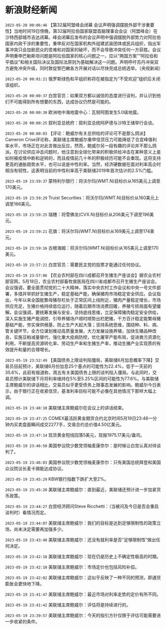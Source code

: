 # 新浪财经新闻
`2023-05-20 00:06:46` 【第32届阿盟峰会闭幕 会议声明强调摆脱外部干涉重要性】当地时间19日傍晚，第32届阿拉伯国家联盟首脑理事会会议（阿盟峰会）在沙特西部城市吉达闭幕。峰会闭幕后发布的会议声明中强调摆脱外部势力对阿拉伯国家内政干涉的重要性，重申反对在国家机构外组建武装团体或民兵组织，指出军事冲突只会加剧民众的苦难和对国家的破坏，而不会导致冲突任何一方获胜。会议声明重申巴勒斯坦问题是阿拉伯国家的核心问题之一，应以“两国方案”“阿拉伯和平倡议”和相关国际决议及国际法原则为基础解决这一问题。声明呼吁苏丹冲突双方避免冲突升级，同时敦促黎巴嫩各方开展对话以尽快完成总统选举。（央视新闻）

`2023-05-20 00:01:21` 俄罗斯绿色和平组织称将在被指定为“不受欢迎”组织后关闭该组织。

`2023-05-20 00:00:37` 白宫官员：如果双方都以诚信的态度进行谈判，并认识到他们不可能得到所有想要的东西，达成协议仍然是可能的。

`2023-05-20 00:00:30` 欧洲地中海地震中心：瓦努阿图发生5.0级地震。

`2023-05-20 00:00:25` 叙利亚总统府：叙利亚总统阿萨德与沙特王储举行会谈。

`2023-05-20 00:00:03` 【评论：鲍威尔有关总供给的评论可不是那么鸽派】Cameron Crise评论称，美联储主席鲍威尔重申信贷压力可能降低了合宜峰值利率水平，市场正在对此言做出反应，然而，鲍威尔另一段有趣的评论并不那么鸽派。在讨论供应冲击问题时，他注意到全球化带来的积极供给冲击在某种意义上是如何被疫情中断和逆转的，而且疫情前几十年的积极经历可能不会重现。这将支持更高的通胀趋势水平，也可以说是中性利率。当然，经济硬数据在面对利率高企时相当有韧性，这表明当前的中性利率高于美联储2019年首次估计的2.5%门槛。

`2023-05-19 23:59:37` 蒙特利尔银行：将沃尔玛(WMT.N)目标价从165美元上调至170美元。

`2023-05-19 23:59:29` Truist Securities：将沃尔玛(WMT.N)目标价从160美元上调至166美元。

`2023-05-19 23:59:25` 瑞穗：将雪佛龙(CVX.N)目标价从206美元下调至196美元。

`2023-05-19 23:59:21` 花旗：将沃尔玛(WMT.N)目标价从169美元上调至174美元。

`2023-05-19 23:59:16` 古根海姆：将沃尔玛(WMT.N)目标价从165美元上调至170美元。

`2023-05-19 23:57:21` 白宫官员：需要民主党的投票才能通过任何协议。

`2023-05-19 23:57:06` 【农业农村部在四川成都召开生猪生产座谈会】据农业农村部官网，5月18日，农业农村部畜牧兽医局在四川省成都市召开生猪生产座谈会。会议强调，要全面贯彻党的二十大精神，落实中央农村工作会议和中央一号文件部署，多措并举抓好生猪生产，稳定基础产能，确保猪肉市场稳定安全供应。会议指出，今年以来全国能繁母猪存栏处于正常区间上线附近，猪肉产量稳定增长，市场供应充足，生猪价格持续低位运行，随着后期市场消费回暖，养殖亏损局面有望缓解。会议强调，要统筹发展与安全，坚持底线思维，立足保障猪肉稳定安全供给，深入实施生猪产能调控，引导养殖场户顺时顺势出栏肥猪，千方百计稳定能繁母猪基础产能，夯实保供根基，防止生产大起大落；坚持系统思维，围绕种、料、病、管关键环节，全方位谋划推动高质量发展，大力发展设施养殖，加快生猪品种改良，实施豆粕减量替代，强化重大疫病防控，优化屠宰产能布局，促进粪污资源化利用，不断提高资源转化率、劳动生产率和生猪生产率，推动生猪产业实现质的有效提升和量的合理增长。

`2023-05-19 23:52:49` 【美国债务上限谈判陷僵局，美联储6月加息概率下降】交易员目前预计，美联储6月份加息25个基点的可能性为22.4%，低于一天前的35.6%，此前有报道称，周五有关美国债务上限的谈判陷入僵局。与此同时，交易员预计美联储下月将利率维持在5%至5.25%区间的可能性为77.6%。与美联储主席鲍威尔的讲话相比，交易员似乎更受债务上限事态发展的影响。鲍威尔今日表示，由于银行正在收紧信贷，基准利率目标可能不必像在其他情况下那样大幅上调。

`2023-05-19 23:48:10` 美联储主席鲍威尔在会议上的讲话结束。

`2023-05-19 23:47:25` COMEX最活跃黄金期货合约北京时间5月19日23:46一分钟内买卖盘面瞬间成交2277手，交易合约总价值4.50亿美元。

`2023-05-19 23:47:14` 现货黄金短线回落5美元，现报1975.17美元/盎司。

`2023-05-19 23:46:50` 美国参议院少数党领袖麦康奈尔：是时候让白宫认真对待谈判了。

`2023-05-19 23:46:03` 美国参议院少数党领袖麦康奈尔：只有美国总统拜登和美国众议院议长麦卡锡能达成协议。

`2023-05-19 23:45:29` KBW银行指数下跌扩大至2%。

`2023-05-19 23:45:20` 美联储主席鲍威尔：直到最近，美联储还预计进一步加紧货币政策。

`2023-05-19 23:44:27` 白宫经济顾问Steve Ricchetti：（当被问及今日是否会重启谈判时）看情况而定。

`2023-05-19 23:44:07` 美联储主席鲍威尔：我们的目标是达到足够限制性的政策立场，尚未决定需要再加强多少。

`2023-05-19 23:43:40` 美联储主席鲍威尔：还没有就利率是否“足够限制性”做出任何决定。

`2023-05-19 23:42:18` 美联储主席鲍威尔：现在仍是历史上不确定性极高的时期。

`2023-05-19 23:42:10` 美联储主席鲍威尔：市场定价也包括风险补偿。

`2023-05-19 23:42:02` 美联储主席鲍威尔：这似乎反映了一种不同的预测，即通货膨胀会更快地下降。

`2023-05-19 23:41:47` 美联储主席鲍威尔：最近市场对利率走势的定价有所不同。

`2023-05-19 23:41:42` 美联储主席鲍威尔：评估将是持续进行的。

`2023-05-19 23:39:57` 美联储主席鲍威尔：今天的指引方针仅限于评估可能需要进一步收紧的条件。


